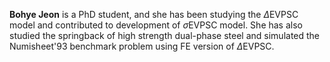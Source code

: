 **Bohye Jeon** is a PhD student, and she has been studying the $\Delta$EVPSC model and contributed to development of $\sigma$EVPSC model.
She has also studied the springback of high strength dual-phase steel and simulated the Numisheet'93 benchmark problem using FE version of $\Delta$EVPSC.

